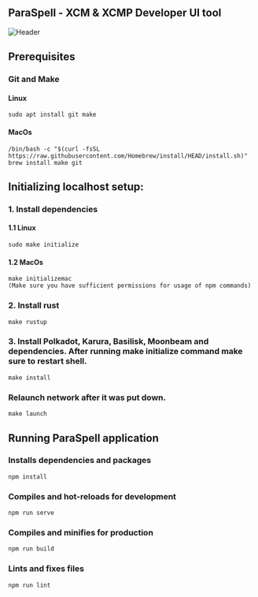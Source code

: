 

## ParaSpell - XCM & XCMP Developer UI tool
![Header](https://raw.githubusercontent.com/dudo50/ParaSpell/main/img/HeaderImg.png)
## Prerequisites
### Git and Make
#### Linux
```
sudo apt install git make
```
#### MacOs
```
/bin/bash -c "$(curl -fsSL https://raw.githubusercontent.com/Homebrew/install/HEAD/install.sh)"
brew install make git
```

## Initializing localhost setup:
### 1. Install dependencies 

#### 1.1 Linux
```
sudo make initialize
```
#### 1.2 MacOs
```
make initializemac
(Make sure you have sufficient permissions for usage of npm commands)
```

### 2. Install rust 
```
make rustup
```

### 3. Install Polkadot, Karura, Basilisk, Moonbeam and dependencies. After running **make initialize** command make sure to restart shell.
```
make install
```

### Relaunch network after it was put down.
```
make launch
```

## Running ParaSpell application

### Installs dependencies and packages
```
npm install
```

### Compiles and hot-reloads for development
```
npm run serve
```

### Compiles and minifies for production
```
npm run build
```

### Lints and fixes files
```
npm run lint
```


